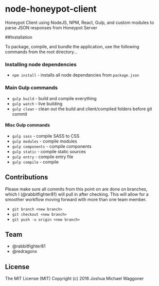 # node-honeypot-client
Honeypot Client using NodeJS, NPM, React, Gulp, and custom modules to parse JSON responses from Honeypot Server

##Installation

To package, compile, and bundle the application, use the following commands from the root directory...

### Installing node dependencies
* `npm install` - installs all node dependancies from `package.json`

### Main Gulp commands
* `gulp build` - build and compile everything
* `gulp watch` - live building
* `gulp clean` - clean out the build and client/compiled folders before git commit

#### Misc Gulp commands
* `gulp sass`  - compile SASS to CSS
* `gulp modules` - compile modules
* `gulp components` - compile components
* `gulp static` - compile static sources
* `gulp entry` - compile entry file
* `gulp compile` - compile

## Contributions
Please make sure all commits from this point on are done on branches, which I (@rabbitfighter81) will pull in after checking. This will allow for a smoother workflow moving forward with more than one team member.

* `git branch <new branch>`
* `git checkout <new branch>`
* `git push -u origin <new branch>`

## Team
* @rabbitfighter81
* @redragonx

## License
The MIT License (MIT)
Copyright (c) 2016 Joshua Michael Waggoner
